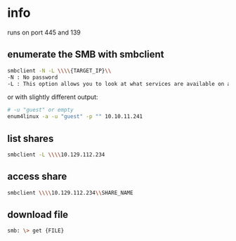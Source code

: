 # info
runs on port 445 and 139

## enumerate the SMB with smbclient
```bash
smbclient -N -L \\\\{TARGET_IP}\\
-N : No password
-L : This option allows you to look at what services are available on a server
```

or with slightly different output:

```bash
# -u "guest" or empty
enum4linux -a -u "guest" -p "" 10.10.11.241
```

## list shares
```bash
smbclient -L \\\\10.129.112.234
```

## access share
```bash
smbclient \\\\10.129.112.234\\SHARE_NAME
```

## download file
```bash
smb: \> get {FILE}
```
